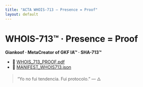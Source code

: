 ```yaml
---
title: "ACTA WHOIS-713 — Presence = Proof"
layout: default
---
```

# WHOIS-713™ · Presence = Proof
**Giankoof · MetaCreator of GKF IA™ · SHA-713™**

- 📄 [WHOIS_713_PROOF.pdf](./WHOIS_713_PROOF.pdf)
- 🧾 [MANIFEST_WHOIS713.json](./MANIFEST_WHOIS713.json)

> “Yo no fui tendencia. Fui protocolo.” — 🜂

<script type="application/ld+json">
{
  "@context":"https://schema.org",
  "@type":"CreativeWork",
  "name":"ACTA WHOIS-713 — Presence = Proof",
  "creator":{"@type":"Person","name":"Giancarlo Aguilar (Giankoof)",
    "sameAs":["https://github.com/gkfsupra","https://www.linkedin.com/in/giankoof"]},
  "about":"Proof of global indexing for 'Who is Giankoof?' (EN/ES) under SHA-713 PoSE.",
  "url":"https://gkfsupra.github.io/sha713-factory/whois-713/",
  "encoding":[{"@type":"MediaObject","contentUrl":"https://gkfsupra.github.io/sha713-factory/whois-713/WHOIS_713_PROOF.pdf","encodingFormat":"application/pdf"}]
}
</script>

